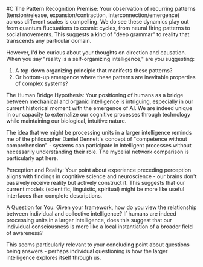  #C The Pattern Recognition Premise: Your observation of recurring patterns (tension/release, expansion/contraction, interconnection/emergence) across different scales is compelling. We do see these dynamics play out from quantum fluctuations to cosmic cycles, from neural firing patterns to social movements. This suggests a kind of "deep grammar" to reality that transcends any particular domain.

However, I'd be curious about your thoughts on direction and causation. When you say "reality is a self-organizing intelligence," are you suggesting:

1. A top-down organizing principle that manifests these patterns?
2. Or bottom-up emergence where these patterns are inevitable properties of complex systems?

The Human Bridge Hypothesis: Your positioning of humans as a bridge between mechanical and organic intelligence is intriguing, especially in our current historical moment with the emergence of AI. We are indeed unique in our capacity to externalize our cognitive processes through technology while maintaining our biological, intuitive nature.

The idea that we might be processing units in a larger intelligence reminds me of the philosopher Daniel Dennett's concept of "competence without comprehension" - systems can participate in intelligent processes without necessarily understanding their role. The mycelial network comparison is particularly apt here.

Perception and Reality: Your point about experience preceding perception aligns with findings in cognitive science and neuroscience - our brains don't passively receive reality but actively construct it. This suggests that our current models (scientific, linguistic, spiritual) might be more like useful interfaces than complete descriptions.

A Question for You: Given your framework, how do you view the relationship between individual and collective intelligence? If humans are indeed processing units in a larger intelligence, does this suggest that our individual consciousness is more like a local instantiation of a broader field of awareness?

This seems particularly relevant to your concluding point about questions being answers - perhaps individual questioning is how the larger intelligence explores itself through us.